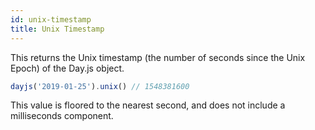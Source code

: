 ```yaml
---
id: unix-timestamp
title: Unix Timestamp
---
```


This returns the Unix timestamp (the number of seconds since the Unix Epoch) of the Day.js object.

```js
dayjs('2019-01-25').unix() // 1548381600
```

This value is floored to the nearest second, and does not include a milliseconds component.
